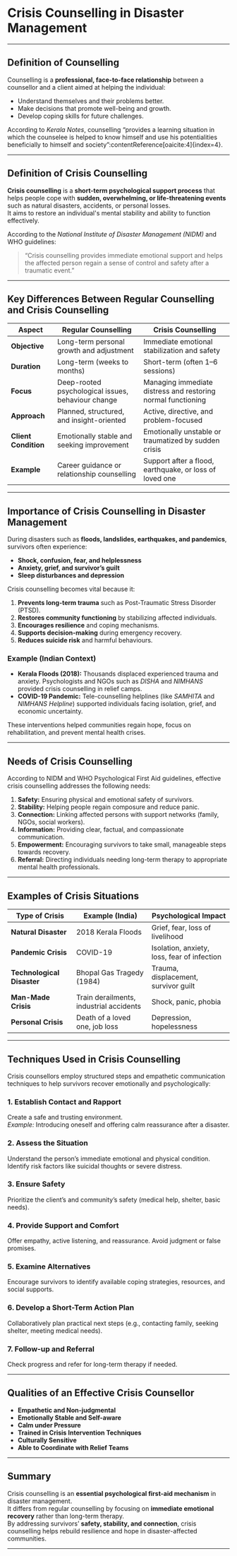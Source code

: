 # Crisis Counselling in Disaster Management

---

## Definition of Counselling

Counselling is a **professional, face-to-face relationship** between a counsellor and a client aimed at helping the individual:
- Understand themselves and their problems better.
- Make decisions that promote well-being and growth.
- Develop coping skills for future challenges.

According to *Kerala Notes*, counselling “provides a learning situation in which the counselee is helped to know himself and use his potentialities beneficially to himself and society”:contentReference[oaicite:4]{index=4}.

---

## Definition of Crisis Counselling

**Crisis counselling** is a **short-term psychological support process** that helps people cope with **sudden, overwhelming, or life-threatening events** such as natural disasters, accidents, or personal losses.  
It aims to restore an individual's mental stability and ability to function effectively.

According to the *National Institute of Disaster Management (NIDM)* and WHO guidelines:
> “Crisis counselling provides immediate emotional support and helps the affected person regain a sense of control and safety after a traumatic event.”

---

##  Key Differences Between Regular Counselling and Crisis Counselling

| **Aspect** | **Regular Counselling** | **Crisis Counselling** |
|-------------|--------------------------|------------------------|
| **Objective** | Long-term personal growth and adjustment | Immediate emotional stabilization and safety |
| **Duration** | Long-term (weeks to months) | Short-term (often 1–6 sessions) |
| **Focus** | Deep-rooted psychological issues, behaviour change | Managing immediate distress and restoring normal functioning |
| **Approach** | Planned, structured, and insight-oriented | Active, directive, and problem-focused |
| **Client Condition** | Emotionally stable and seeking improvement | Emotionally unstable or traumatized by sudden crisis |
| **Example** | Career guidance or relationship counselling | Support after a flood, earthquake, or loss of loved one |

---

## Importance of Crisis Counselling in Disaster Management

During disasters such as **floods, landslides, earthquakes, and pandemics**, survivors often experience:
- **Shock, confusion, fear, and helplessness**
- **Anxiety, grief, and survivor’s guilt**
- **Sleep disturbances and depression**

Crisis counselling becomes vital because it:
1. **Prevents long-term trauma** such as Post-Traumatic Stress Disorder (PTSD).
2. **Restores community functioning** by stabilizing affected individuals.
3. **Encourages resilience** and coping mechanisms.
4. **Supports decision-making** during emergency recovery.
5. **Reduces suicide risk** and harmful behaviours.

### Example (Indian Context)

- **Kerala Floods (2018):** Thousands displaced experienced trauma and anxiety. Psychologists and NGOs such as *DISHA* and *NIMHANS* provided crisis counselling in relief camps.
- **COVID-19 Pandemic:** Tele-counselling helplines (like *SAMHITA* and *NIMHANS Helpline*) supported individuals facing isolation, grief, and economic uncertainty.

These interventions helped communities regain hope, focus on rehabilitation, and prevent mental health crises.

---

## Needs of Crisis Counselling

According to NIDM and WHO Psychological First Aid guidelines, effective crisis counselling addresses the following needs:

1. **Safety:** Ensuring physical and emotional safety of survivors.  
2. **Stability:** Helping people regain composure and reduce panic.  
3. **Connection:** Linking affected persons with support networks (family, NGOs, social workers).  
4. **Information:** Providing clear, factual, and compassionate communication.  
5. **Empowerment:** Encouraging survivors to take small, manageable steps towards recovery.  
6. **Referral:** Directing individuals needing long-term therapy to appropriate mental health professionals.

---

## Examples of Crisis Situations

| **Type of Crisis** | **Example (India)** | **Psychological Impact** |
|---------------------|--------------------|---------------------------|
| **Natural Disaster** | 2018 Kerala Floods | Grief, fear, loss of livelihood |
| **Pandemic Crisis** | COVID-19 | Isolation, anxiety, loss, fear of infection |
| **Technological Disaster** | Bhopal Gas Tragedy (1984) | Trauma, displacement, survivor guilt |
| **Man-Made Crisis** | Train derailments, industrial accidents | Shock, panic, phobia |
| **Personal Crisis** | Death of a loved one, job loss | Depression, hopelessness |

---

## Techniques Used in Crisis Counselling

Crisis counsellors employ structured steps and empathetic communication techniques to help survivors recover emotionally and psychologically:

### 1. **Establish Contact and Rapport**
Create a safe and trusting environment.  
*Example:* Introducing oneself and offering calm reassurance after a disaster.

### 2. **Assess the Situation**
Understand the person’s immediate emotional and physical condition.  
Identify risk factors like suicidal thoughts or severe distress.

### 3. **Ensure Safety**
Prioritize the client’s and community’s safety (medical help, shelter, basic needs).

### 4. **Provide Support and Comfort**
Offer empathy, active listening, and reassurance. Avoid judgment or false promises.

### 5. **Examine Alternatives**
Encourage survivors to identify available coping strategies, resources, and social supports.

### 6. **Develop a Short-Term Action Plan**
Collaboratively plan practical next steps (e.g., contacting family, seeking shelter, meeting medical needs).

### 7. **Follow-up and Referral**
Check progress and refer for long-term therapy if needed.

---

## Qualities of an Effective Crisis Counsellor

- **Empathetic and Non-judgmental**
- **Emotionally Stable and Self-aware**
- **Calm under Pressure**
- **Trained in Crisis Intervention Techniques**
- **Culturally Sensitive**
- **Able to Coordinate with Relief Teams**

---

## Summary

Crisis counselling is an **essential psychological first-aid mechanism** in disaster management.  
It differs from regular counselling by focusing on **immediate emotional recovery** rather than long-term therapy.  
By addressing survivors’ **safety, stability, and connection**, crisis counselling helps rebuild resilience and hope in disaster-affected communities.

---
